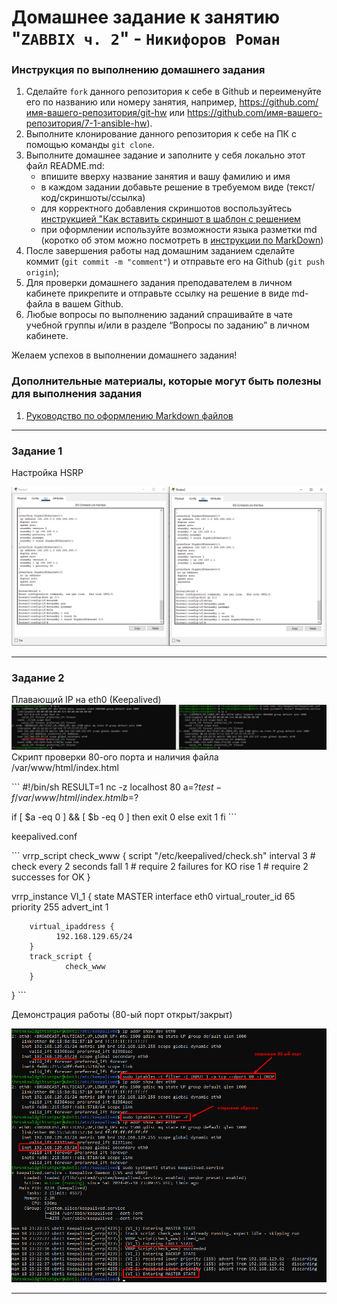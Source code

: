 # Домашнее задание к занятию "`ZABBIX ч. 2`" - `Никифоров Роман`


### Инструкция по выполнению домашнего задания

   1. Сделайте `fork` данного репозитория к себе в Github и переименуйте его по названию или номеру занятия, например, https://github.com/имя-вашего-репозитория/git-hw или  https://github.com/имя-вашего-репозитория/7-1-ansible-hw).
   2. Выполните клонирование данного репозитория к себе на ПК с помощью команды `git clone`.
   3. Выполните домашнее задание и заполните у себя локально этот файл README.md:
      - впишите вверху название занятия и вашу фамилию и имя
      - в каждом задании добавьте решение в требуемом виде (текст/код/скриншоты/ссылка)
      - для корректного добавления скриншотов воспользуйтесь [инструкцией "Как вставить скриншот в шаблон с решением](https://github.com/netology-code/sys-pattern-homework/blob/main/screen-instruction.md)
      - при оформлении используйте возможности языка разметки md (коротко об этом можно посмотреть в [инструкции  по MarkDown](https://github.com/netology-code/sys-pattern-homework/blob/main/md-instruction.md))
   4. После завершения работы над домашним заданием сделайте коммит (`git commit -m "comment"`) и отправьте его на Github (`git push origin`);
   5. Для проверки домашнего задания преподавателем в личном кабинете прикрепите и отправьте ссылку на решение в виде md-файла в вашем Github.
   6. Любые вопросы по выполнению заданий спрашивайте в чате учебной группы и/или в разделе “Вопросы по заданию” в личном кабинете.
   
Желаем успехов в выполнении домашнего задания!
   
### Дополнительные материалы, которые могут быть полезны для выполнения задания

1. [Руководство по оформлению Markdown файлов](https://gist.github.com/Jekins/2bf2d0638163f1294637#Code)

---

### Задание 1

Настройка HSRP

![Items](https://github.com/thrsnknwldgthtsntpwr/git-hw/blob/main/img/img1.png)

---

### Задание 2

Плавающий IP на eth0 (Keepalived)
![Items](https://github.com/thrsnknwldgthtsntpwr/git-hw/blob/main/img/img2.png)
Скрипт проверки 80-ого порта и наличия файла /var/www/html/index.html

\```
#!/bin/sh
RESULT=1
nc -z localhost 80
a=$?
test -f /var/www/html/index.html
b=$?

if [ $a -eq 0 ] && [ $b -eq 0 ]
then
 exit 0
else
 exit 1
fi
\```

keepalived.conf


\```
vrrp_script check_www {
        script       "/etc/keepalived/check.sh"
        interval 3   # check every 2 seconds
        fall 1       # require 2 failures for KO
        rise 1       # require 2 successes for OK
}

vrrp_instance VI_1 {
        state MASTER
        interface eth0
        virtual_router_id 65
        priority 255
        advert_int 1

        virtual_ipaddress {
              192.168.129.65/24
        }
        track_script {
                check_www
        }
}
\```

Демонстрация работы (80-ый порт открыт/закрыт)

![Items](https://github.com/thrsnknwldgthtsntpwr/git-hw/blob/main/img/img3.png)

---

